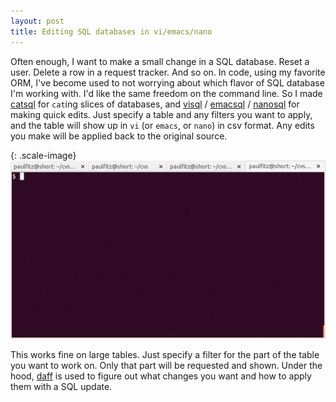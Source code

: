 ```yaml
---
layout: post
title: Editing SQL databases in vi/emacs/nano
---
```


Often enough, I want to make a small change in a SQL database.
Reset a user.  Delete a row in a request tracker.  And so on.
In code, using my favorite ORM, I've become used to not worrying
about which flavor of SQL database I'm working with.  I'd like
the same freedom on the command line.  So I made [catsql](https://github.com/paulfitz/catsql)
for `cat`ing slices of databases, and 
[visql](https://github.com/paulfitz/visql) /
[emacsql](https://github.com/paulfitz/emacsql) /
[nanosql](https://github.com/paulfitz/nanosql) for making quick edits.
Just specify a table and any filters you want to apply, and the table
will show up in `vi` (or `emacs`, or `nano`) in csv format.
Any edits you make will be applied back to the original source.

{: .scale-image}
![editing a SQL database with vi](/images/visql.gif)

This works fine on large tables.  Just specify a filter for the part
of the table you want to work on.  Only that part will be requested and shown.
Under the hood, [daff](https://github.com/paulfitz/daff) is used to figure out what
changes you want and how to apply them with a SQL update.

